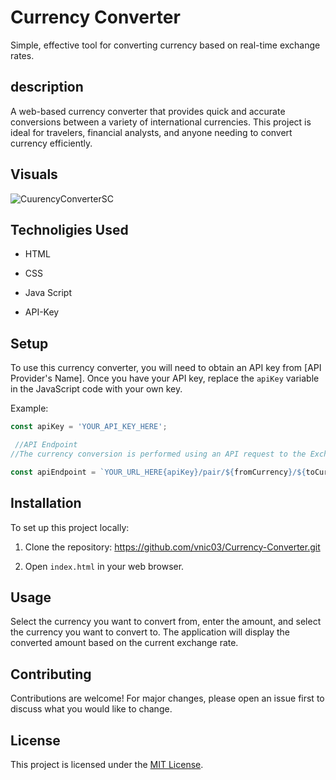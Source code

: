 # Currency Converter
  Simple, effective tool for converting currency based on real-time exchange rates.

## description 
  A web-based currency converter that provides quick and accurate conversions between a variety of international currencies. 
  This project is ideal for travelers, financial analysts, and anyone needing to convert currency efficiently.

## Visuals
![CuurencyConverterSC](https://github.com/vnic03/Currency-Converter/assets/148821206/87741920-c788-4f3b-bdde-c754b7c11e71)


## Technoligies Used


- HTML
  
- CSS
  
- Java Script
  
- API-Key

## Setup
To use this currency converter, you will need to obtain an API key from [API Provider's Name]. Once you have your API key, replace the `apiKey` variable in the JavaScript code with your own key.

Example:
```javascript
const apiKey = 'YOUR_API_KEY_HERE';

 //API Endpoint
//The currency conversion is performed using an API request to the Exchange Rate API. The endpoint URL is structured as follows:

const apiEndpoint = `YOUR_URL_HERE{apiKey}/pair/${fromCurrency}/${toCurrency}/${amount}`;
```
## Installation

To set up this project locally:

1. Clone the repository: https://github.com/vnic03/Currency-Converter.git

2. Open `index.html` in your web browser.

## Usage

Select the currency you want to convert from, enter the amount, and select the currency you want to convert to. The application will display the converted amount based on the current exchange rate.

## Contributing

Contributions are welcome! For major changes, please open an issue first to discuss what you would like to change.

## License

This project is licensed under the [MIT License](LICENSE).
